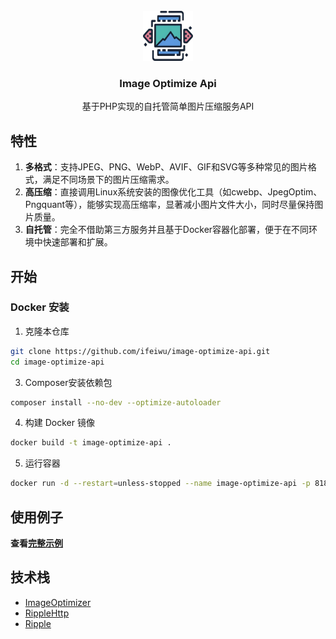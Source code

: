 <br />
<div align="center">
  <img src="logo.png" alt="Logo" width="80" height="80">
  <h3 align="center">Image Optimize Api</h3>
  <p align="center">
    基于PHP实现的自托管简单图片压缩服务API
  </p>
</div>

## 特性
1. **多格式**：支持JPEG、PNG、WebP、AVIF、GIF和SVG等多种常见的图片格式，满足不同场景下的图片压缩需求。
2. **高压缩**：直接调用Linux系统安装的图像优化工具（如cwebp、JpegOptim、Pngquant等），能够实现高压缩率，显著减小图片文件大小，同时尽量保持图片质量。
3. **自托管**：完全不借助第三方服务并且基于Docker容器化部署，便于在不同环境中快速部署和扩展。

## 开始

### Docker 安装

1. 克隆本仓库
```sh
git clone https://github.com/ifeiwu/image-optimize-api.git
cd image-optimize-api
```
3. Composer安装依赖包
```sh
composer install --no-dev --optimize-autoloader
```
4. 构建 Docker 镜像
```sh
docker build -t image-optimize-api .
```
5. 运行容器
```sh
docker run -d --restart=unless-stopped --name image-optimize-api -p 8182:8182 -p 8181:8181 -v "$(pwd)":/app -e API_TOKEN="your_api_key" image-optimize-api
 ```

## 使用例子

**查看[完整示例](https://github.com/ifeiwu/image-optimize-api/tree/main/example)**


## 技术栈
* [ImageOptimizer](https://github.com/spatie/image-optimizer)
* [RippleHttp](https://github.com/cloudtay/ripple-http)
* [Ripple](https://github.com/cloudtay/ripple)